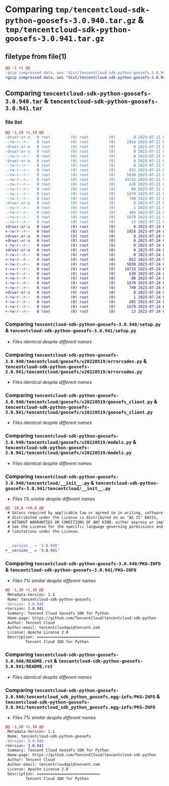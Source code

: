 # Comparing `tmp/tencentcloud-sdk-python-goosefs-3.0.940.tar.gz` & `tmp/tencentcloud-sdk-python-goosefs-3.0.941.tar.gz`

## filetype from file(1)

```diff
@@ -1 +1 @@
-gzip compressed data, was "dist/tencentcloud-sdk-python-goosefs-3.0.940.tar", last modified: Fri Jul 21 00:31:48 2023, max compression
+gzip compressed data, was "dist/tencentcloud-sdk-python-goosefs-3.0.941.tar", last modified: Mon Jul 24 00:37:33 2023, max compression
```

## Comparing `tencentcloud-sdk-python-goosefs-3.0.940.tar` & `tencentcloud-sdk-python-goosefs-3.0.941.tar`

### file list

```diff
@@ -1,19 +1,19 @@
-drwxr-xr-x   0 root         (0) root         (0)        0 2023-07-21 00:31:48.000000 tencentcloud-sdk-python-goosefs-3.0.940/
--rw-r--r--   0 root         (0) root         (0)     1014 2023-07-21 00:31:48.000000 tencentcloud-sdk-python-goosefs-3.0.940/setup.py
-drwxr-xr-x   0 root         (0) root         (0)        0 2023-07-21 00:31:48.000000 tencentcloud-sdk-python-goosefs-3.0.940/tencentcloud/
-drwxr-xr-x   0 root         (0) root         (0)        0 2023-07-21 00:31:48.000000 tencentcloud-sdk-python-goosefs-3.0.940/tencentcloud/goosefs/
--rw-r--r--   0 root         (0) root         (0)        0 2023-07-21 00:31:48.000000 tencentcloud-sdk-python-goosefs-3.0.940/tencentcloud/goosefs/__init__.py
-drwxr-xr-x   0 root         (0) root         (0)        0 2023-07-21 00:31:48.000000 tencentcloud-sdk-python-goosefs-3.0.940/tencentcloud/goosefs/v20220519/
--rw-r--r--   0 root         (0) root         (0)        0 2023-07-21 00:31:48.000000 tencentcloud-sdk-python-goosefs-3.0.940/tencentcloud/goosefs/v20220519/__init__.py
--rw-r--r--   0 root         (0) root         (0)      652 2023-07-21 00:31:48.000000 tencentcloud-sdk-python-goosefs-3.0.940/tencentcloud/goosefs/v20220519/errorcodes.py
--rw-r--r--   0 root         (0) root         (0)     5830 2023-07-21 00:31:48.000000 tencentcloud-sdk-python-goosefs-3.0.940/tencentcloud/goosefs/v20220519/goosefs_client.py
--rw-r--r--   0 root         (0) root         (0)    19733 2023-07-21 00:31:48.000000 tencentcloud-sdk-python-goosefs-3.0.940/tencentcloud/goosefs/v20220519/models.py
--rw-r--r--   0 root         (0) root         (0)      630 2023-07-21 00:31:48.000000 tencentcloud-sdk-python-goosefs-3.0.940/tencentcloud/__init__.py
--rw-r--r--   0 root         (0) root         (0)       88 2023-07-21 00:31:48.000000 tencentcloud-sdk-python-goosefs-3.0.940/setup.cfg
--rw-r--r--   0 root         (0) root         (0)     1679 2023-07-21 00:31:48.000000 tencentcloud-sdk-python-goosefs-3.0.940/PKG-INFO
--rw-r--r--   0 root         (0) root         (0)      749 2023-07-21 00:31:48.000000 tencentcloud-sdk-python-goosefs-3.0.940/README.rst
-drwxr-xr-x   0 root         (0) root         (0)        0 2023-07-21 00:31:48.000000 tencentcloud-sdk-python-goosefs-3.0.940/tencentcloud_sdk_python_goosefs.egg-info/
--rw-r--r--   0 root         (0) root         (0)        1 2023-07-21 00:31:48.000000 tencentcloud-sdk-python-goosefs-3.0.940/tencentcloud_sdk_python_goosefs.egg-info/dependency_links.txt
--rw-r--r--   0 root         (0) root         (0)      485 2023-07-21 00:31:48.000000 tencentcloud-sdk-python-goosefs-3.0.940/tencentcloud_sdk_python_goosefs.egg-info/SOURCES.txt
--rw-r--r--   0 root         (0) root         (0)     1679 2023-07-21 00:31:48.000000 tencentcloud-sdk-python-goosefs-3.0.940/tencentcloud_sdk_python_goosefs.egg-info/PKG-INFO
--rw-r--r--   0 root         (0) root         (0)       13 2023-07-21 00:31:48.000000 tencentcloud-sdk-python-goosefs-3.0.940/tencentcloud_sdk_python_goosefs.egg-info/top_level.txt
+drwxr-xr-x   0 root         (0) root         (0)        0 2023-07-24 00:37:33.000000 tencentcloud-sdk-python-goosefs-3.0.941/
+-rw-r--r--   0 root         (0) root         (0)     1014 2023-07-24 00:37:32.000000 tencentcloud-sdk-python-goosefs-3.0.941/setup.py
+drwxr-xr-x   0 root         (0) root         (0)        0 2023-07-24 00:37:33.000000 tencentcloud-sdk-python-goosefs-3.0.941/tencentcloud/
+drwxr-xr-x   0 root         (0) root         (0)        0 2023-07-24 00:37:33.000000 tencentcloud-sdk-python-goosefs-3.0.941/tencentcloud/goosefs/
+-rw-r--r--   0 root         (0) root         (0)        0 2023-07-24 00:37:32.000000 tencentcloud-sdk-python-goosefs-3.0.941/tencentcloud/goosefs/__init__.py
+drwxr-xr-x   0 root         (0) root         (0)        0 2023-07-24 00:37:33.000000 tencentcloud-sdk-python-goosefs-3.0.941/tencentcloud/goosefs/v20220519/
+-rw-r--r--   0 root         (0) root         (0)        0 2023-07-24 00:37:32.000000 tencentcloud-sdk-python-goosefs-3.0.941/tencentcloud/goosefs/v20220519/__init__.py
+-rw-r--r--   0 root         (0) root         (0)      652 2023-07-24 00:37:32.000000 tencentcloud-sdk-python-goosefs-3.0.941/tencentcloud/goosefs/v20220519/errorcodes.py
+-rw-r--r--   0 root         (0) root         (0)     5830 2023-07-24 00:37:32.000000 tencentcloud-sdk-python-goosefs-3.0.941/tencentcloud/goosefs/v20220519/goosefs_client.py
+-rw-r--r--   0 root         (0) root         (0)    19733 2023-07-24 00:37:32.000000 tencentcloud-sdk-python-goosefs-3.0.941/tencentcloud/goosefs/v20220519/models.py
+-rw-r--r--   0 root         (0) root         (0)      630 2023-07-24 00:37:32.000000 tencentcloud-sdk-python-goosefs-3.0.941/tencentcloud/__init__.py
+-rw-r--r--   0 root         (0) root         (0)       88 2023-07-24 00:37:33.000000 tencentcloud-sdk-python-goosefs-3.0.941/setup.cfg
+-rw-r--r--   0 root         (0) root         (0)     1679 2023-07-24 00:37:33.000000 tencentcloud-sdk-python-goosefs-3.0.941/PKG-INFO
+-rw-r--r--   0 root         (0) root         (0)      749 2023-07-24 00:37:32.000000 tencentcloud-sdk-python-goosefs-3.0.941/README.rst
+drwxr-xr-x   0 root         (0) root         (0)        0 2023-07-24 00:37:33.000000 tencentcloud-sdk-python-goosefs-3.0.941/tencentcloud_sdk_python_goosefs.egg-info/
+-rw-r--r--   0 root         (0) root         (0)        1 2023-07-24 00:37:33.000000 tencentcloud-sdk-python-goosefs-3.0.941/tencentcloud_sdk_python_goosefs.egg-info/dependency_links.txt
+-rw-r--r--   0 root         (0) root         (0)      485 2023-07-24 00:37:33.000000 tencentcloud-sdk-python-goosefs-3.0.941/tencentcloud_sdk_python_goosefs.egg-info/SOURCES.txt
+-rw-r--r--   0 root         (0) root         (0)     1679 2023-07-24 00:37:33.000000 tencentcloud-sdk-python-goosefs-3.0.941/tencentcloud_sdk_python_goosefs.egg-info/PKG-INFO
+-rw-r--r--   0 root         (0) root         (0)       13 2023-07-24 00:37:33.000000 tencentcloud-sdk-python-goosefs-3.0.941/tencentcloud_sdk_python_goosefs.egg-info/top_level.txt
```

### Comparing `tencentcloud-sdk-python-goosefs-3.0.940/setup.py` & `tencentcloud-sdk-python-goosefs-3.0.941/setup.py`

 * *Files identical despite different names*

### Comparing `tencentcloud-sdk-python-goosefs-3.0.940/tencentcloud/goosefs/v20220519/errorcodes.py` & `tencentcloud-sdk-python-goosefs-3.0.941/tencentcloud/goosefs/v20220519/errorcodes.py`

 * *Files identical despite different names*

### Comparing `tencentcloud-sdk-python-goosefs-3.0.940/tencentcloud/goosefs/v20220519/goosefs_client.py` & `tencentcloud-sdk-python-goosefs-3.0.941/tencentcloud/goosefs/v20220519/goosefs_client.py`

 * *Files identical despite different names*

### Comparing `tencentcloud-sdk-python-goosefs-3.0.940/tencentcloud/goosefs/v20220519/models.py` & `tencentcloud-sdk-python-goosefs-3.0.941/tencentcloud/goosefs/v20220519/models.py`

 * *Files identical despite different names*

### Comparing `tencentcloud-sdk-python-goosefs-3.0.940/tencentcloud/__init__.py` & `tencentcloud-sdk-python-goosefs-3.0.941/tencentcloud/__init__.py`

 * *Files 1% similar despite different names*

```diff
@@ -10,8 +10,8 @@
 # Unless required by applicable law or agreed to in writing, software
 # distributed under the License is distributed on an "AS IS" BASIS,
 # WITHOUT WARRANTIES OR CONDITIONS OF ANY KIND, either express or implied.
 # See the License for the specific language governing permissions and
 # limitations under the License.
 
 
-__version__ = '3.0.940'
+__version__ = '3.0.941'
```

### Comparing `tencentcloud-sdk-python-goosefs-3.0.940/PKG-INFO` & `tencentcloud-sdk-python-goosefs-3.0.941/PKG-INFO`

 * *Files 7% similar despite different names*

```diff
@@ -1,10 +1,10 @@
 Metadata-Version: 1.1
 Name: tencentcloud-sdk-python-goosefs
-Version: 3.0.940
+Version: 3.0.941
 Summary: Tencent Cloud Goosefs SDK for Python
 Home-page: https://github.com/TencentCloud/tencentcloud-sdk-python
 Author: Tencent Cloud
 Author-email: tencentcloudapi@tencent.com
 License: Apache License 2.0
 Description: ============================
         Tencent Cloud SDK for Python
```

### Comparing `tencentcloud-sdk-python-goosefs-3.0.940/README.rst` & `tencentcloud-sdk-python-goosefs-3.0.941/README.rst`

 * *Files identical despite different names*

### Comparing `tencentcloud-sdk-python-goosefs-3.0.940/tencentcloud_sdk_python_goosefs.egg-info/PKG-INFO` & `tencentcloud-sdk-python-goosefs-3.0.941/tencentcloud_sdk_python_goosefs.egg-info/PKG-INFO`

 * *Files 7% similar despite different names*

```diff
@@ -1,10 +1,10 @@
 Metadata-Version: 1.1
 Name: tencentcloud-sdk-python-goosefs
-Version: 3.0.940
+Version: 3.0.941
 Summary: Tencent Cloud Goosefs SDK for Python
 Home-page: https://github.com/TencentCloud/tencentcloud-sdk-python
 Author: Tencent Cloud
 Author-email: tencentcloudapi@tencent.com
 License: Apache License 2.0
 Description: ============================
         Tencent Cloud SDK for Python
```


